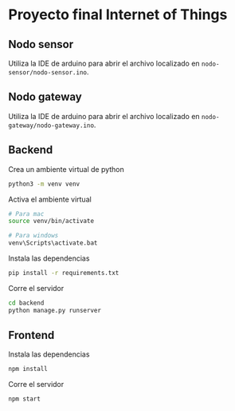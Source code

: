 # Proyecto final Internet of Things

## Nodo sensor

Utiliza la IDE de arduino para abrir el archivo localizado en `nodo-sensor/nodo-sensor.ino`.

## Nodo gateway

Utiliza la IDE de arduino para abrir el archivo localizado en `nodo-gateway/nodo-gateway.ino`.

## Backend

Crea un ambiente virtual de python

```bash
python3 -m venv venv
```

Activa el ambiente virtual

```bash
# Para mac
source venv/bin/activate

# Para windows
venv\Scripts\activate.bat
```

Instala las dependencias

```bash
pip install -r requirements.txt
```

Corre el servidor

```bash
cd backend
python manage.py runserver
```

## Frontend

Instala las dependencias

```bash
npm install
```

Corre el servidor

```bash
npm start
```

